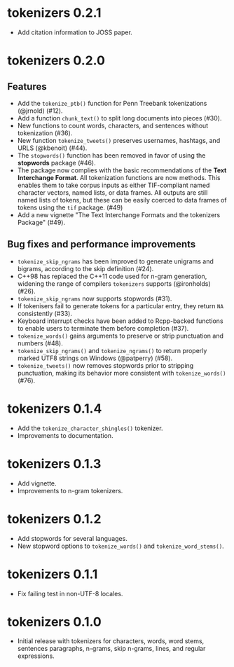 # tokenizers 0.2.1

- Add citation information to JOSS paper.

# tokenizers 0.2.0

## Features

- Add the `tokenize_ptb()` function for Penn Treebank tokenizations (@jrnold) (#12).
- Add a function `chunk_text()` to split long documents into pieces (#30).
- New functions to count words, characters, and sentences without tokenization (#36).
- New function `tokenize_tweets()` preserves usernames, hashtags, and URLS (@kbenoit) (#44).
- The `stopwords()` function has been removed in favor of using the **stopwords** package (#46).
- The package now complies with the basic recommendations of the **Text Interchange Format**. All tokenization functions are now methods. This enables them to take corpus inputs as either TIF-compliant named character vectors, named lists, or data frames. All outputs are still named lists of tokens, but these can be easily coerced to data frames of tokens using the `tif` package. (#49)
- Add a new vignette "The Text Interchange Formats and the tokenizers Package" (#49).

## Bug fixes and performance improvements

- `tokenize_skip_ngrams` has been improved to generate unigrams and bigrams, according to the skip definition (#24).
- C++98 has replaced the C++11 code used for n-gram generation, widening the range of compilers `tokenizers` supports (@ironholds) (#26).
- `tokenize_skip_ngrams` now supports stopwords (#31).
- If tokenisers fail to generate tokens for a particular entry, they return `NA` consistently (#33).
- Keyboard interrupt checks have been added to Rcpp-backed functions to enable users to terminate them before completion (#37).
- `tokenize_words()` gains arguments to preserve or strip punctuation and numbers (#48).
- `tokenize_skip_ngrams()` and `tokenize_ngrams()` to return properly marked UTF8 strings on Windows (@patperry) (#58).
- `tokenize_tweets()` now removes stopwords prior to stripping punctuation, making its behavior more consistent with `tokenize_words()` (#76).

# tokenizers 0.1.4

- Add the `tokenize_character_shingles()` tokenizer.
- Improvements to documentation.

# tokenizers 0.1.3

- Add vignette.
- Improvements to n-gram tokenizers.

# tokenizers 0.1.2

- Add stopwords for several languages.
- New stopword options to `tokenize_words()` and `tokenize_word_stems()`.

# tokenizers 0.1.1

- Fix failing test in non-UTF-8 locales.

# tokenizers 0.1.0

- Initial release with tokenizers for characters, words, word stems, sentences
  paragraphs, n-grams, skip n-grams, lines, and regular expressions.
